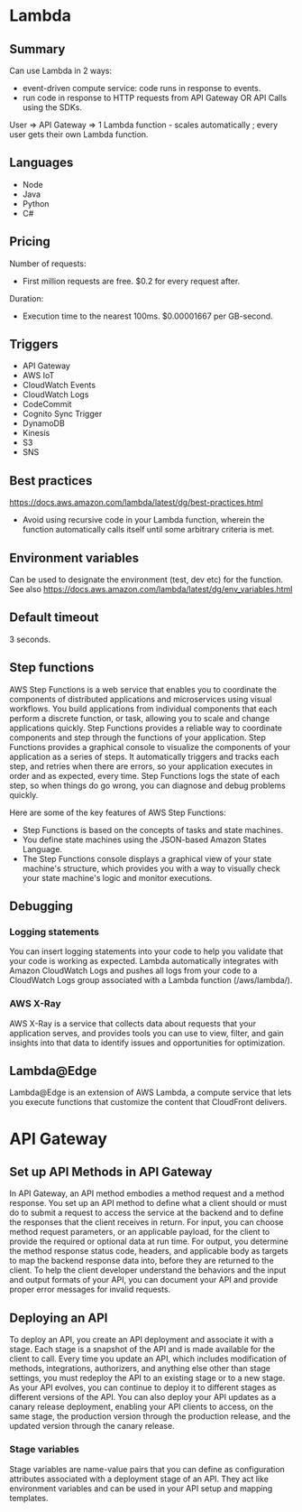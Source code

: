 # Lambda

## Summary

Can use Lambda in 2 ways:

- event-driven compute service: code runs in response to events.
- run code in response to HTTP requests from API Gateway OR API Calls using the SDKs.

User => API Gateway => 1 Lambda function - scales automatically ; every user gets their own Lambda function.

## Languages

- Node
- Java
- Python
- C#

## Pricing

Number of requests:
- First million requests are free. $0.2 for every request after.

Duration:
- Execution time to the nearest 100ms. $0.00001667 per GB-second.

## Triggers

- API Gateway
- AWS IoT
- CloudWatch Events
- CloudWatch Logs
- CodeCommit
- Cognito Sync Trigger
- DynamoDB
- Kinesis
- S3
- SNS

## Best practices

https://docs.aws.amazon.com/lambda/latest/dg/best-practices.html

- Avoid using recursive code in your Lambda function, wherein the function automatically calls itself until some arbitrary criteria is met.

## Environment variables

Can be used to designate the environment (test, dev etc) for the function. See also https://docs.aws.amazon.com/lambda/latest/dg/env_variables.html

## Default timeout

3 seconds.

## Step functions

AWS Step Functions is a web service that enables you to coordinate the components of distributed applications and microservices using visual workflows. You build applications from individual components that each perform a discrete function, or task, allowing you to scale and change applications quickly. Step Functions provides a reliable way to coordinate components and step through the functions of your application. Step Functions provides a graphical console to visualize the components of your application as a series of steps. It automatically triggers and tracks each step, and retries when there are errors, so your application executes in order and as expected, every time. Step Functions logs the state of each step, so when things do go wrong, you can diagnose and debug problems quickly.

Here are some of the key features of AWS Step Functions:

- Step Functions is based on the concepts of tasks and state machines.
- You define state machines using the JSON-based Amazon States Language.
- The Step Functions console displays a graphical view of your state machine's structure, which provides you with a way to visually check your state machine's logic and monitor executions.

## Debugging

### Logging statements

You can insert logging statements into your code to help you validate that your code is working as expected. Lambda automatically integrates with Amazon CloudWatch Logs and pushes all logs from your code to a CloudWatch Logs group associated with a Lambda function (/aws/lambda/<function name>).

### AWS X-Ray

AWS X-Ray is a service that collects data about requests that your application serves, and provides tools you can use to view, filter, and gain insights into that data to identify issues and opportunities for optimization.

## Lambda@Edge

Lambda@Edge is an extension of AWS Lambda, a compute service that lets you execute functions that customize the content that CloudFront delivers.

# API Gateway

## Set up API Methods in API Gateway

In API Gateway, an API method embodies a method request and a method response. You set up an API method to define what a client should or must do to submit a request to access the service at the backend and to define the responses that the client receives in return. For input, you can choose method request parameters, or an applicable payload, for the client to provide the required or optional data at run time. For output, you determine the method response status code, headers, and applicable body as targets to map the backend response data into, before they are returned to the client. To help the client developer understand the behaviors and the input and output formats of your API, you can document your API and provide proper error messages for invalid requests.

## Deploying an API

To deploy an API, you create an API deployment and associate it with a stage. Each stage is a snapshot of the API and is made available for the client to call. Every time you update an API, which includes modification of methods, integrations, authorizers, and anything else other than stage settings, you must redeploy the API to an existing stage or to a new stage. As your API evolves, you can continue to deploy it to different stages as different versions of the API. You can also deploy your API updates as a canary release deployment, enabling your API clients to access, on the same stage, the production version through the production release, and the updated version through the canary release.

### Stage variables

Stage variables are name-value pairs that you can define as configuration attributes associated with a deployment stage of an API. They act like environment variables and can be used in your API setup and mapping templates.
